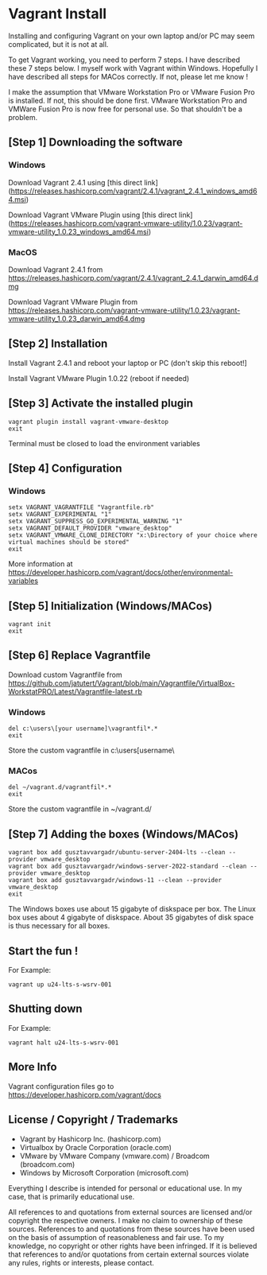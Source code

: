 # Vagrant Install

Installing and configuring Vagrant on your own laptop and/or PC may seem complicated, but it is not at all. 

To get Vagrant working, you need to perform 7 steps. I have described these 7 steps below. 
I myself work with Vagrant within Windows. Hopefully I have described all steps for MACos correctly. If not, please let me know ! 

I make the assumption that VMware Workstation Pro or VMware Fusion Pro is installed. If not, this should be done first. 
VMware Workstation Pro and VMWare Fusion Pro is now free for personal use. So that shouldn't be a problem. 

## [Step 1] Downloading the software

### Windows 

Download Vagrant 2.4.1 using [this direct link] (https://releases.hashicorp.com/vagrant/2.4.1/vagrant_2.4.1_windows_amd64.msi)

Download Vagrant VMware Plugin using [this direct link] (https://releases.hashicorp.com/vagrant-vmware-utility/1.0.23/vagrant-vmware-utility_1.0.23_windows_amd64.msi)


### MacOS

Download Vagrant 2.4.1 from https://releases.hashicorp.com/vagrant/2.4.1/vagrant_2.4.1_darwin_amd64.dmg

Download Vagrant VMware Plugin from https://releases.hashicorp.com/vagrant-vmware-utility/1.0.23/vagrant-vmware-utility_1.0.23_darwin_amd64.dmg

## [Step 2] Installation

Install Vagrant 2.4.1 and reboot your laptop or PC (don't skip this reboot!] 

Install Vagrant VMware Plugin 1.0.22 (reboot if needed) 

## [Step 3] Activate the installed plugin

```shell
vagrant plugin install vagrant-vmware-desktop
exit
```
Terminal must be closed to load the environment variables

## [Step 4] Configuration

### Windows 
```shell
setx VAGRANT_VAGRANTFILE "Vagrantfile.rb"
setx VAGRANT_EXPERIMENTAL "1"
setx VAGRANT_SUPPRESS_GO_EXPERIMENTAL_WARNING "1"
setx VAGRANT_DEFAULT_PROVIDER "vmware_desktop"
setx VAGRANT_VMWARE_CLONE_DIRECTORY "x:\Directory of your choice where virtual machines should be stored"
exit
```

More information at https://developer.hashicorp.com/vagrant/docs/other/environmental-variables

## [Step 5] Initialization (Windows/MACos)

```shell
vagrant init
exit
```

## [Step 6] Replace Vagrantfile

Download custom Vagrantfile from https://github.com/jatutert/Vagrant/blob/main/Vagrantfile/VirtualBox-WorkstatPRO/Latest/Vagrantfile-latest.rb

### Windows 

```shell
del c:\users\[your username]\vagrantfil*.*
exit
```
Store the custom vagrantfile in c:\users\[username\

### MACos

```shell
del ~/vagrant.d/vagrantfil*.*
exit
```
Store the custom vagrantfile in ~/vagrant.d/

## [Step 7] Adding the boxes (Windows/MACos)

```shell
vagrant box add gusztavvargadr/ubuntu-server-2404-lts --clean --provider vmware_desktop
vagrant box add gusztavvargadr/windows-server-2022-standard --clean --provider vmware_desktop
vagrant box add gusztavvargadr/windows-11 --clean --provider vmware_desktop
exit
```
The Windows boxes use about 15 gigabyte of diskspace per box. 
The Linux box uses about 4 gigabyte of diskspace.
About 35 gigabytes of disk space is thus necessary for all boxes.

## Start the fun !

For Example: 

```shell
vagrant up u24-lts-s-wsrv-001
```

## Shutting down

For Example: 

```shell
vagrant halt u24-lts-s-wsrv-001
```

## More Info

Vagrant configuration files go to https://developer.hashicorp.com/vagrant/docs 

## License / Copyright / Trademarks 
- Vagrant by Hashicorp Inc. (hashicorp.com) 
- Virtualbox by Oracle Corporation (oracle.com) 
- VMware by VMware Company (vmware.com) / Broadcom (broadcom.com) 
- Windows by Microsoft Corporation (microsoft.com)

Everything I describe is intended for personal or educational use. In my case, that is primarily educational use. 

All references to and quotations from external sources are licensed and/or copyright the respective owners. 
I make no claim to ownership of these sources. 
References to and quotations from these sources have been used on the basis of assumption of reasonableness and fair use. 
To my knowledge, no copyright or other rights have been infringed. 
If it is believed that references to and/or quotations from certain external sources violate any rules, rights or interests, please contact.
